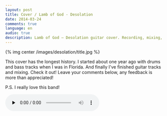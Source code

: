 ```yaml
---
layout: post
title: Cover / Lamb of God - Desolation
date: 2014-03-24
comments: true
language: en
audio: true
description: Lamb of God – Desolation guitar cover. Recording, mixing, having fun.
---
```


{% img center /images/desolation/title.jpg %}

This cover has the longest history. I started about one year ago with drums and bass tracks when I was in Florida. And finally I've finished guitar tracks and mixing. Check it out! Leave your comments below, any feedback is more than appreciated!

P.S. I really love this band!

<audio controls="control" preload="none" src="/audio/Lamb_of_God_Desolation.mp3" type="audio/mp3">
